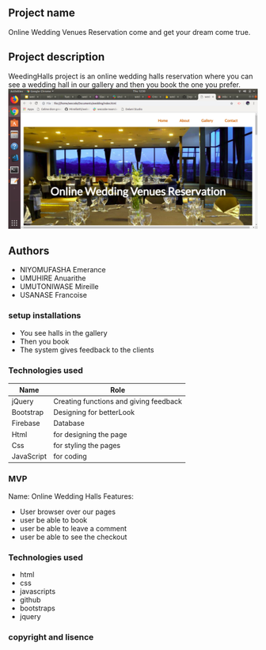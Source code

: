 ## Project name
Online Wedding Venues Reservation
come and get your dream come true.
## Project description
WeedingHalls project is an online wedding halls reservation  where you can see a wedding hall in our gallery and then you book the one you prefer.
<img src="image/screen.png">
## Authors
* NIYOMUFASHA Emerance
* UMUHIRE  Anuarithe
* UMUTONIWASE Mireille
* USANASE Francoise

### setup installations
- You see halls in the gallery
- Then you book
- The system gives feedback to the clients

### Technologies used
|    Name                        |          Role                                |
|--------------------------------|----------------------------------------------|
| jQuery                         | Creating functions and giving feedback       |
| Bootstrap                      | Designing for betterLook                     |
| Firebase                       | Database                                     |
| Html                           | for designing the page                       |
| Css                            | for styling the pages                        |
| JavaScript                     | for coding                                   |

### MVP
Name: Online Wedding Halls
Features:
+ User browser over our pages
+ user be able to book 
+ user be able to leave a comment
+ user be able to see the checkout

### Technologies used
+ html
+ css 
+ javascripts
+ github
+ bootstraps
+ jquery


### copyright and lisence
